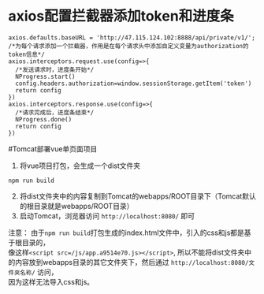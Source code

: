 # axios配置拦截器添加token和进度条
```
axios.defaults.baseURL = 'http://47.115.124.102:8888/api/private/v1/';
/*为每个请求添加一个拦截器，作用是在每个请求头中添加自定义变量为authorization的token信息*/
axios.interceptors.request.use(config=>{
  /*发送请求时，进度条开始*/
  NProgress.start()
  config.headers.authorization=window.sessionStorage.getItem('token')
  return config
})
axios.interceptors.response.use(config=>{
  /*请求完成后，进度条结束*/
  NProgress.done()
  return config
})
```

#Tomcat部署vue单页面项目
1. 将vue项目打包，会生成一个dist文件夹
```
npm run build
```
2. 将dist文件夹中的内容复制到Tomcat的webapps/ROOT目录下（Tomcat默认的根目录就是webapps/ROOT目录）
3. 启动Tomcat，浏览器访问 `http://localhost:8080/` 即可

注意：
由于`npm run build`打包生成的index.html文件中，引入的css和js都是基于根目录的，   
像这样`<script src=/js/app.a9514e70.js></script>`,
所以不能将dist文件夹中的内容放到webapps目录的其它文件夹下，然后通过 `http://localhost:8080/文件夹名称/` 访问，   
因为这样无法导入css和js。
